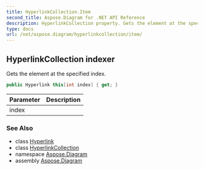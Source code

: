 ```yaml
---
title: HyperlinkCollection.Item
second_title: Aspose.Diagram for .NET API Reference
description: HyperlinkCollection property. Gets the element at the specified index
type: docs
url: /net/aspose.diagram/hyperlinkcollection/item/
---
```

## HyperlinkCollection indexer

Gets the element at the specified index.

```csharp
public Hyperlink this[int index] { get; }
```

| Parameter | Description |
| --- | --- |
| index |  |

### See Also

* class [Hyperlink](../../hyperlink/)
* class [HyperlinkCollection](../)
* namespace [Aspose.Diagram](../../hyperlinkcollection/)
* assembly [Aspose.Diagram](../../../)



